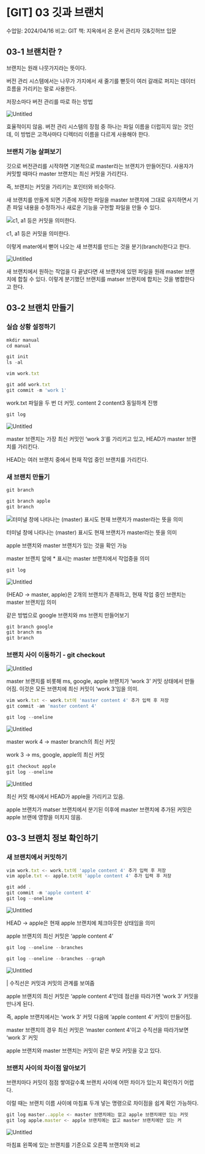 # [GIT] 03 깃과 브랜치

수업일: 2024/04/16
비고: GIT
책: 지옥에서 온 문서 관리자 깃&깃허브 입문

## 03-1 브랜치란 ?

브랜치는 원래 나뭇가지라는 뜻이다.

버전 관리 시스템에서는 나무가 가지에서 새 줄기를 뻗듯이 여러 갈래로 퍼지는 데이터 흐름을 가리키는 말로 사용한다.

저장소마다 버전 관리를 따로 하는 방법

![Untitled]([GIT-03]깃과브랜치/Untitled.png)

효율적이지 않음. 버전 관리 시스템의 장점 중 하나는 파일 이름을 더럽히지 않는 것인데, 이 방법은 고객사마다 디렉터리 이름을 다르게 사용해야 한다.

### 브랜치 기능 살펴보기

깃으로 버전관리를 시작하면 기본적으로 master라는 브랜치가 만들어진다. 사용자가 커밋할 때마다 master 브랜치는 최신 커밋을 가리킨다.

즉, 브랜치는 커밋을 가리키는 포인터와 비슷하다.

새 브랜치를 만들게 되면 기존에 저장한 파일을 master 브랜치에 그대로 유지하면서 기존 파일 내용을 수정하거나 새로운 기능을 구현할 파일을 만들 수 있다. 

![c1, a1 등은 커밋을 의미한다.]([GIT-03]깃과브랜치/Untitled%201.png)

c1, a1 등은 커밋을 의미한다.

이렇게 mater에서 뻗어 나오는 새 브랜치를 만드는 것을 분기(branch)한다고 한다.

![Untitled]([GIT-03]깃과브랜치/Untitled%202.png)

새 브랜치에서 원하는 작업을 다 끝냈다면 새 브랜치에 있떤 파일을 원래 master 브랜치에 합칠 수 있다. 이렇게 분기했던 브랜치를 matser 브랜치에 합치는 것을 병합한다고 한다.

## 03-2 브랜치 만들기

### 실습 상황 설정하기

```jsx
mkdir manual
cd manual
```

```jsx
git init
ls -al
```

```jsx
vim work.txt
```

```jsx
git add work.txt
git commit -m 'work 1'
```

work.txt 파일을 두 번 더 커밋. content 2 content3 동일하게 진행

```jsx
git log
```

![Untitled]([GIT-03]깃과브랜치/Untitled%203.png)

master 브랜치는 가장 최신 커밋인 ‘work 3’를 가리키고 있고, HEAD가 master 브랜치를 가리킨다.

HEAD는 여러 브랜치 중에서 현재 작업 중인 브랜치를 가리킨다.

### 새 브랜치 만들기

```jsx
git branch
```

```jsx
git branch apple
git branch
```

![터미널 창에 나타나는 (master) 표시도 현재 브랜치가 master라는 뜻을 의미]([GIT-03]깃과브랜치/Untitled%204.png)

터미널 창에 나타나는 (master) 표시도 현재 브랜치가 master라는 뜻을 의미

apple 브랜치와 master 브랜치가 있는 것을 확인 가능

master 브랜치 앞에 * 표시는 master 브랜치에서 작업중을 의미

```jsx
git log
```

![Untitled]([GIT-03]깃과브랜치/Untitled%205.png)

(HEAD → master, apple)은 2개의 브랜치가 존재하고, 현재 작업 중인 브랜치는 master 브랜치임 의미

같은 방법으로 google 브랜치와 ms 브랜치 만들어보기

```jsx
git branch google
git branch ms
git branch
```

### 브랜치 사이 이동하기 - git checkout

![Untitled]([GIT-03]깃과브랜치/Untitled%206.png)

master 브랜치를 비롯해 ms, google, apple 브랜치가 ‘work 3’ 커밋 상태에서 만들어짐. 이것은 모든 브랜치에 최신 커밋이 ‘work 3’임을 의미.

```jsx
vim work.txt <- work.txt에 'master content 4' 추가 입력 후 저장
git commit -am 'master content 4'
```

```jsx
git log --oneline
```

![Untitled]([GIT-03]깃과브랜치/Untitled%207.png)

master work 4 → master branch의 최신 커밋

work 3 → ms, google, apple의 최신 커밋 

```jsx
git checkout apple
git log --oneline
```

![Untitled]([GIT-03]깃과브랜치/Untitled%208.png)

최신 커밋 해시에서 HEAD가 apple을 가리키고 있음.

apple 브랜치가 matser 브랜치에서 분기된 이후에 master 브랜치에 추가된 커밋은 apple 브랜에 영향을 미치지 않음.

## 03-3 브랜치 정보 확인하기

### 새 브랜치에서 커밋하기

```jsx
vim work.txt <- work.txt에 'apple content 4' 추가 입력 후 저장
vim apple.txt <- apple.txt에 'apple content 4' 추가 입력 후 저장
```

```jsx
git add .
git commit -m 'apple content 4'
git log --oneline
```

![Untitled]([GIT-03]깃과브랜치/Untitled%209.png)

HEAD → apple은 현재 apple 브랜치에 체크아웃한 상태임을 의미

apple 브랜치의 최신 커밋은 ‘apple content 4’

```jsx
git log --oneline --branches
```

 

```jsx
git log --oneline --branches --graph
```

![Untitled]([GIT-03]깃과브랜치/Untitled%2010.png)

| 수직선은 커밋과 커밋의 관계를 보여줌

apple 브랜치의 최신 커밋은 ‘apple content 4’인데 점선을 따라가면 ‘work 3’ 커밋을 만나게 된다. 

즉, apple 브랜치에서는 ‘work 3’ 커밋 다음에 ‘apple content 4’ 커밋이 만들어짐.

master 브랜치의 경우 최신 커밋은 ‘master content 4’이고 수직선을 따라가보면 ‘work 3’ 커밋

apple 브랜치와 master 브랜치는 커밋이 같은 부모 커밋을 갖고 있다.

### 브랜치 사이의 차이점 알아보기

브랜치마다 커밋이 점점 쌓여갈수록 브랜치 사이에 어떤 차이가 있는지 확인하기 어렵다.

이럴 때는 브랜치 이름 사이에 마침표 두개 넣는 명령으로 차이점을 쉽게 확인 가능하다.

```jsx
git log master..apple <- master 브랜치에는 없고 apple 브랜치에만 있는 커밋
git log apple.master <- apple 브랜치에는 없고 master 브랜치에만 있는 커
```

![Untitled]([GIT-03]깃과브랜치/Untitled%2011.png)

마침표 왼쪽에 있는 브랜치를 기준으로 오른쪽 브랜치와 비교